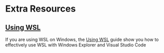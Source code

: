 # Extra Resources

## [Using WSL]

If you are using WSL on Windows, the [Using WSL] guide show you how to effectively use WSL with Windows Explorer and Visual Studio Code

<!-- ## [Shell basics]

The [Shell basics] guide shows you the most common commands you'll need
when using the shell
This will apply to any Linux or Unix based operating system.

## [Visual Studio Code Basics]

The [Visual Studio Code Basics] is a guide to how to do the most common tasks
in VSCode. -->

[Using WSL]:../windows/using-wsl.md
[guide]:../windows/using-wsl.md
[Shell basics]:shell-basics.md
[Visual Studio Code Basics]:vscode-basics.md
